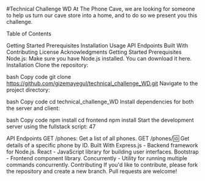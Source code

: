 #Technical Challenge WD
At The Phone Cave, we are looking for someone to help us turn our cave store into a home, and to do so we present you this challenge.

Table of Contents

 Getting Started
  Prerequisites
  Installation
  Usage
  API Endpoints
  Built With
  Contributing
  License
  Acknowledgments
  Getting Started
  Prerequisites
  Node.js: Make sure you have Node.js installed. You can download it here.
  Installation
  Clone the repository:

bash
Copy code
git clone https://github.com/gizemayegul/technical_challenge_WD.git
Navigate to the project directory:

bash
Copy code
cd technical_challenge_WD
Install dependencies for both the server and client:

bash
Copy code
npm install
cd frontend
npm install
Start the development server using the fullstack script:
47

API Endpoints
GET /phones: Get a list of all phones.
GET /phones/:id: Get details of a specific phone by ID.
Built With
Express.js - Backend framework for Node.js.
React - JavaScript library for building user interfaces.
Bootstrap - Frontend component library.
Concurrently - Utility for running multiple commands concurrently.
Contributing
If you'd like to contribute, please fork the repository and create a new branch. Pull requests are welcome!

